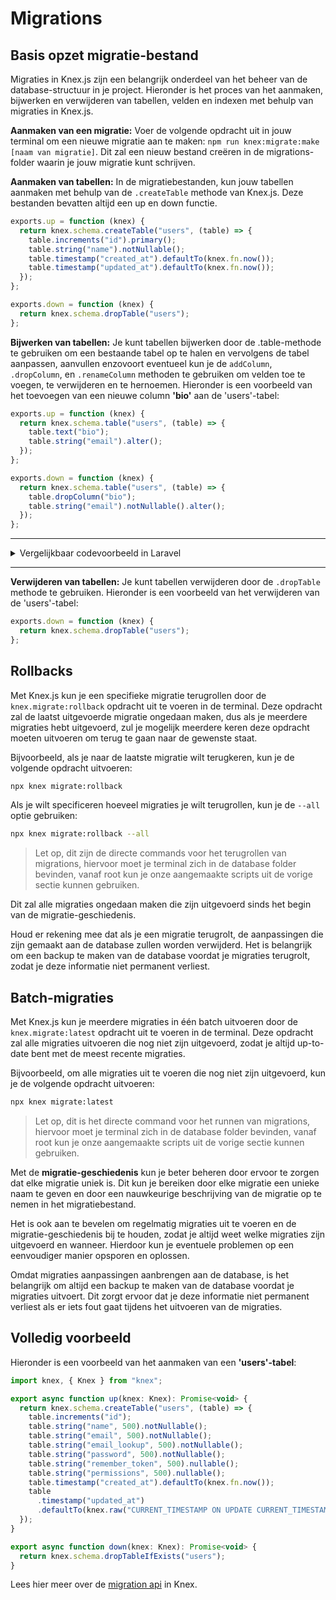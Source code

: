 # Migrations

## Basis opzet migratie-bestand

Migraties in Knex.js zijn een belangrijk onderdeel van het beheer van de database-structuur in je project. Hieronder is het proces van het aanmaken, bijwerken en verwijderen van tabellen, velden en indexen met behulp van migraties in Knex.js.

**Aanmaken van een migratie:** Voer de volgende opdracht uit in jouw terminal om een nieuwe migratie aan te maken: `npm run knex:migrate:make [naam van migratie]`. Dit zal een nieuw bestand creëren in de migrations-folder waarin je jouw migratie kunt schrijven.

**Aanmaken van tabellen:** In de migratiebestanden, kun jouw tabellen aanmaken met behulp van de `.createTable` methode van Knex.js. Deze bestanden bevatten altijd een up en down functie.

```javascript
exports.up = function (knex) {
  return knex.schema.createTable("users", (table) => {
    table.increments("id").primary();
    table.string("name").notNullable();
    table.timestamp("created_at").defaultTo(knex.fn.now());
    table.timestamp("updated_at").defaultTo(knex.fn.now());
  });
};

exports.down = function (knex) {
  return knex.schema.dropTable("users");
};
```

**Bijwerken van tabellen:** Je kunt tabellen bijwerken door de .table-methode te gebruiken om een bestaande tabel op te halen en vervolgens de tabel aanpassen, aanvullen enzovoort eventueel kun je de `addColumn`, `.dropColumn`, en `.renameColumn` methoden te gebruiken om velden toe te voegen, te verwijderen en te hernoemen. Hieronder is een voorbeeld van het toevoegen van een nieuwe column **'bio'** aan de 'users'-tabel:

```javascript
exports.up = function (knex) {
  return knex.schema.table("users", (table) => {
    table.text("bio");
    table.string("email").alter();
  });
};

exports.down = function (knex) {
  return knex.schema.table("users", (table) => {
    table.dropColumn("bio");
    table.string("email").notNullable().alter();
  });
};
```

<hr />
<details>
  <summary>Vergelijkbaar codevoorbeeld in Laravel</summary>

```php
   public function up()
    {
        Schema::table('users', function (Blueprint $table) {
            $table->text('bio')->after('email');
        });
    }

    public function down()
    {
        Schema::table('users', function (Blueprint $table) {
            $table->dropColumn('bio');
        });
    }
```

</details>
<hr />

**Verwijderen van tabellen:** Je kunt tabellen verwijderen door de `.dropTable` methode te gebruiken. Hieronder is een voorbeeld van het verwijderen van de 'users'-tabel:

```javascript
exports.down = function (knex) {
  return knex.schema.dropTable("users");
};
```

## Rollbacks

Met Knex.js kun je een specifieke migratie terugrollen door de `knex.migrate:rollback` opdracht uit te voeren in de terminal. Deze opdracht zal de laatst uitgevoerde migratie ongedaan maken, dus als je meerdere migraties hebt uitgevoerd, zul je mogelijk meerdere keren deze opdracht moeten uitvoeren om terug te gaan naar de gewenste staat.

Bijvoorbeeld, als je naar de laatste migratie wilt terugkeren, kun je de volgende opdracht uitvoeren:

```bash
npx knex migrate:rollback
```

Als je wilt specificeren hoeveel migraties je wilt terugrollen, kun je de `--all` optie gebruiken:

```bash
npx knex migrate:rollback --all
```

> Let op, dit zijn de directe commands voor het terugrollen van migrations, hiervoor moet je terminal zich in de database folder bevinden, vanaf root kun je onze aangemaakte scripts uit de vorige sectie kunnen gebruiken.

Dit zal alle migraties ongedaan maken die zijn uitgevoerd sinds het begin van de migratie-geschiedenis.

Houd er rekening mee dat als je een migratie terugrolt, de aanpassingen die zijn gemaakt aan de database zullen worden verwijderd. Het is belangrijk om een backup te maken van de database voordat je migraties terugrolt, zodat je deze informatie niet permanent verliest.

## Batch-migraties

Met Knex.js kun je meerdere migraties in één batch uitvoeren door de `knex.migrate:latest` opdracht uit te voeren in de terminal. Deze opdracht zal alle migraties uitvoeren die nog niet zijn uitgevoerd, zodat je altijd up-to-date bent met de meest recente migraties.

Bijvoorbeeld, om alle migraties uit te voeren die nog niet zijn uitgevoerd, kun je de volgende opdracht uitvoeren:

```bash
npx knex migrate:latest
```

> Let op, dit is het directe command voor het runnen van migrations, hiervoor moet je terminal zich in de database folder bevinden, vanaf root kun je onze aangemaakte scripts uit de vorige sectie kunnen gebruiken.

Met de **migratie-geschiedenis** kun je beter beheren door ervoor te zorgen dat elke migratie uniek is. Dit kun je bereiken door elke migratie een unieke naam te geven en door een nauwkeurige beschrijving van de migratie op te nemen in het migratiebestand.

Het is ook aan te bevelen om regelmatig migraties uit te voeren en de migratie-geschiedenis bij te houden, zodat je altijd weet welke migraties zijn uitgevoerd en wanneer. Hierdoor kun je eventuele problemen op een eenvoudiger manier opsporen en oplossen.

Omdat migraties aanpassingen aanbrengen aan de database, is het belangrijk om altijd een backup te maken van de database voordat je migraties uitvoert. Dit zorgt ervoor dat je deze informatie niet permanent verliest als er iets fout gaat tijdens het uitvoeren van de migraties.

## Volledig voorbeeld

Hieronder is een voorbeeld van het aanmaken van een **'users'-tabel**:

```javascript
import knex, { Knex } from "knex";

export async function up(knex: Knex): Promise<void> {
  return knex.schema.createTable("users", (table) => {
    table.increments("id");
    table.string("name", 500).notNullable();
    table.string("email", 500).notNullable();
    table.string("email_lookup", 500).notNullable();
    table.string("password", 500).notNullable();
    table.string("remember_token", 500).nullable();
    table.string("permissions", 500).nullable();
    table.timestamp("created_at").defaultTo(knex.fn.now());
    table
      .timestamp("updated_at")
      .defaultTo(knex.raw("CURRENT_TIMESTAMP ON UPDATE CURRENT_TIMESTAMP"));
  });
}

export async function down(knex: Knex): Promise<void> {
  return knex.schema.dropTableIfExists("users");
}
```

Lees hier meer over de [migration api] in Knex.

[migration api]: https://knexjs.org/guide/migrations.html#migration-api